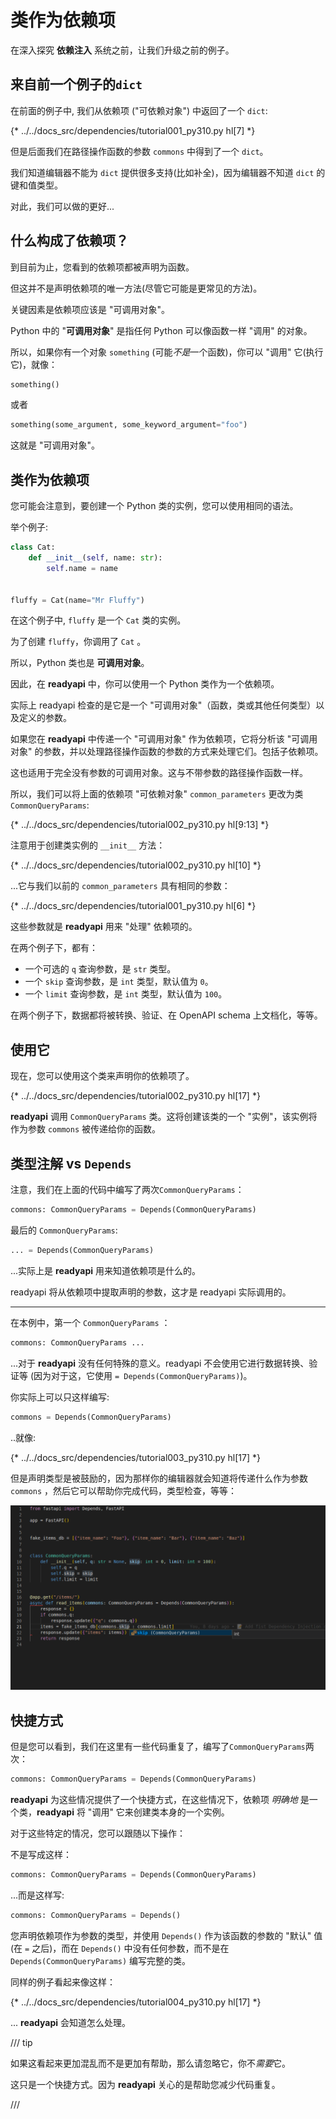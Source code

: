 # 类作为依赖项

在深入探究 **依赖注入** 系统之前，让我们升级之前的例子。

## 来自前一个例子的`dict`

在前面的例子中, 我们从依赖项 ("可依赖对象") 中返回了一个 `dict`:

{* ../../docs_src/dependencies/tutorial001_py310.py hl[7] *}

但是后面我们在路径操作函数的参数 `commons` 中得到了一个 `dict`。

我们知道编辑器不能为 `dict` 提供很多支持(比如补全)，因为编辑器不知道 `dict` 的键和值类型。

对此，我们可以做的更好...

## 什么构成了依赖项？

到目前为止，您看到的依赖项都被声明为函数。

但这并不是声明依赖项的唯一方法(尽管它可能是更常见的方法)。

关键因素是依赖项应该是 "可调用对象"。

Python 中的 "**可调用对象**" 是指任何 Python 可以像函数一样 "调用" 的对象。

所以，如果你有一个对象 `something` (可能*不是*一个函数)，你可以 "调用" 它(执行它)，就像：

```Python
something()
```

或者

```Python
something(some_argument, some_keyword_argument="foo")
```

这就是 "可调用对象"。

## 类作为依赖项

您可能会注意到，要创建一个 Python 类的实例，您可以使用相同的语法。

举个例子:

```Python
class Cat:
    def __init__(self, name: str):
        self.name = name


fluffy = Cat(name="Mr Fluffy")
```

在这个例子中, `fluffy` 是一个 `Cat` 类的实例。

为了创建 `fluffy`，你调用了 `Cat` 。

所以，Python 类也是 **可调用对象**。

因此，在 **readyapi** 中，你可以使用一个 Python 类作为一个依赖项。

实际上 readyapi 检查的是它是一个 "可调用对象"（函数，类或其他任何类型）以及定义的参数。

如果您在 **readyapi** 中传递一个 "可调用对象" 作为依赖项，它将分析该 "可调用对象" 的参数，并以处理路径操作函数的参数的方式来处理它们。包括子依赖项。

这也适用于完全没有参数的可调用对象。这与不带参数的路径操作函数一样。

所以，我们可以将上面的依赖项 "可依赖对象" `common_parameters` 更改为类 `CommonQueryParams`:

{* ../../docs_src/dependencies/tutorial002_py310.py hl[9:13] *}

注意用于创建类实例的 `__init__` 方法：

{* ../../docs_src/dependencies/tutorial002_py310.py hl[10] *}

...它与我们以前的 `common_parameters` 具有相同的参数：

{* ../../docs_src/dependencies/tutorial001_py310.py hl[6] *}

这些参数就是 **readyapi** 用来 "处理" 依赖项的。

在两个例子下，都有：

* 一个可选的 `q` 查询参数，是 `str` 类型。
* 一个 `skip` 查询参数，是 `int` 类型，默认值为 `0`。
* 一个 `limit` 查询参数，是 `int` 类型，默认值为 `100`。

在两个例子下，数据都将被转换、验证、在 OpenAPI schema 上文档化，等等。

## 使用它

现在，您可以使用这个类来声明你的依赖项了。

{* ../../docs_src/dependencies/tutorial002_py310.py hl[17] *}

**readyapi** 调用 `CommonQueryParams` 类。这将创建该类的一个 "实例"，该实例将作为参数 `commons` 被传递给你的函数。

## 类型注解 vs `Depends`

注意，我们在上面的代码中编写了两次`CommonQueryParams`：

```Python
commons: CommonQueryParams = Depends(CommonQueryParams)
```

最后的 `CommonQueryParams`:

```Python
... = Depends(CommonQueryParams)
```

...实际上是 **readyapi** 用来知道依赖项是什么的。

readyapi 将从依赖项中提取声明的参数，这才是 readyapi 实际调用的。

---

在本例中，第一个 `CommonQueryParams` ：

```Python
commons: CommonQueryParams ...
```

...对于 **readyapi** 没有任何特殊的意义。readyapi 不会使用它进行数据转换、验证等 (因为对于这，它使用 `= Depends(CommonQueryParams)`)。

你实际上可以只这样编写:

```Python
commons = Depends(CommonQueryParams)
```

..就像:

{* ../../docs_src/dependencies/tutorial003_py310.py hl[17] *}

但是声明类型是被鼓励的，因为那样你的编辑器就会知道将传递什么作为参数 `commons` ，然后它可以帮助你完成代码，类型检查，等等：

<img src="/img/tutorial/dependencies/image02.png">

## 快捷方式

但是您可以看到，我们在这里有一些代码重复了，编写了`CommonQueryParams`两次：

```Python
commons: CommonQueryParams = Depends(CommonQueryParams)
```

**readyapi** 为这些情况提供了一个快捷方式，在这些情况下，依赖项 *明确地* 是一个类，**readyapi** 将 "调用" 它来创建类本身的一个实例。

对于这些特定的情况，您可以跟随以下操作：

不是写成这样：

```Python
commons: CommonQueryParams = Depends(CommonQueryParams)
```

...而是这样写:

```Python
commons: CommonQueryParams = Depends()
```

您声明依赖项作为参数的类型，并使用 `Depends()` 作为该函数的参数的 "默认" 值(在 `=` 之后)，而在 `Depends()` 中没有任何参数，而不是在 `Depends(CommonQueryParams)` 编写完整的类。

同样的例子看起来像这样：

{* ../../docs_src/dependencies/tutorial004_py310.py hl[17] *}

... **readyapi** 会知道怎么处理。

/// tip

如果这看起来更加混乱而不是更加有帮助，那么请忽略它，你不*需要*它。

这只是一个快捷方式。因为 **readyapi** 关心的是帮助您减少代码重复。

///
